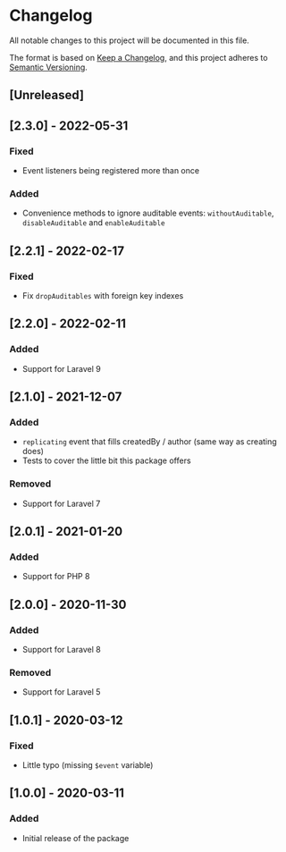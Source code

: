 # Changelog

All notable changes to this project will be documented in this file.

The format is based on [Keep a Changelog](https://keepachangelog.com/en/1.0.0/),
and this project adheres to [Semantic Versioning](https://semver.org/spec/v2.0.0.html).

## [Unreleased]

## [2.3.0] - 2022-05-31

### Fixed

- Event listeners being registered more than once

### Added

- Convenience methods to ignore auditable events: `withoutAuditable`, `disableAuditable` and `enableAuditable`

## [2.2.1] - 2022-02-17

### Fixed

- Fix `dropAuditables` with foreign key indexes

## [2.2.0] - 2022-02-11

### Added

- Support for Laravel 9

## [2.1.0] - 2021-12-07

### Added

- `replicating` event that fills createdBy / author (same way as creating does)
- Tests to cover the little bit this package offers

### Removed

- Support for Laravel 7

## [2.0.1] - 2021-01-20

### Added

- Support for PHP 8

## [2.0.0] - 2020-11-30

### Added

- Support for Laravel 8

### Removed

- Support for Laravel 5

## [1.0.1] - 2020-03-12

### Fixed

- Little typo (missing `$event` variable)

## [1.0.0] - 2020-03-11

### Added

- Initial release of the package
